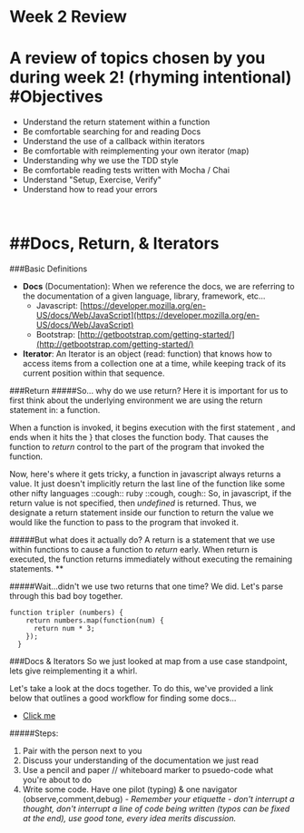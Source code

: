 # Week 2 Review
A review of topics chosen by you during week 2! (rhyming intentional)
#Objectives
===========
* Understand the return statement within a function
* Be comfortable searching for and reading Docs
* Understand the use of a callback within iterators
* Be comfortable with reimplementing your own iterator (map)
* Understanding why we use the TDD style
* Be comfortable reading tests written with Mocha / Chai
* Understand "Setup, Exercise, Verify"
* Understand how to read your errors
  

&nbsp;

##Docs, Return, & Iterators
=========
###Basic Definitions
* **Docs** (Documentation): When we reference the docs, we are referring to the documentation of a given language, library, framework, etc... 
	* Javascript: [https://developer.mozilla.org/en-US/docs/Web/JavaScript](https://developer.mozilla.org/en-US/docs/Web/JavaScript)
	* Bootstrap: [http://getbootstrap.com/getting-started/](http://getbootstrap.com/getting-started/)	
* **Iterator**: An Iterator is an object (read: function) that knows how to access items from a collection one at a time, while keeping track of its current position within that sequence.

###Return
#####So... why do we use return?
Here it is important for us to first think about the underlying environment we are using the return statement in: a function.

When a function is invoked, it begins execution with the first statement , and ends when it hits the } that closes the function body. That causes the function to *return* control to the part of the program that invoked the function.

Now, here's where it gets tricky, a function in javascript always 
returns a value. It just doesn't implicitly return the last line of the function like some other nifty languages ::cough:: ruby ::cough, cough:: So, in javascript, if the return value is not specified, then *undefined* is returned. Thus, we designate a return statement inside our function to return the value we would like the function to pass to the program that invoked it.

#####But what does it actually do?
A return is a statement that we use within functions to cause a function to *return* early. When return is executed, the function returns immediately without executing the remaining statements. **

#####Wait...didn't we use two returns that one time?
We did. Let's parse through this bad boy together. 
 
```
function tripler (numbers) {
    return numbers.map(function(num) {
      return num * 3;
    });
  }
```
###Docs & Iterators
So we just looked at map from a use case standpoint, lets give reimplementing it a whirl. 

Let's take a look at the docs together. To do this, we've provided a link below that outlines a good workflow for finding some docs...

* [Click me](http://lmgtfy.com/?q=javascript+map+mdn)

#####Steps:
1. Pair with the person next to you
2. Discuss your understanding of the documentation we just read
3. Use a pencil and paper // whiteboard marker to psuedo-code what you're about to do
4. Write some code. Have one pilot (typing) & one navigator (observe,comment,debug) - *Remember your etiquette - don't interrupt a thought,  don't interrupt a line of code being written (typos can be fixed at the end), use good tone, every idea merits discussion.* 


